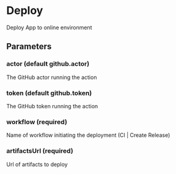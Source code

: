 # Deploy
Deploy App to online environment
## Parameters
### actor (default github.actor)
The GitHub actor running the action
### token (default github.token)
The GitHub token running the action
### workflow (required)
Name of workflow initiating the deployment (CI | Create Release)
### artifactsUrl (required)
Url of artifacts to deploy

